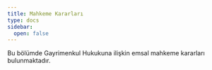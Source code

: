 ```yaml
---
title: Mahkeme Kararları
type: docs
sidebar:
  open: false
---
```


Bu bölümde Gayrimenkul Hukukuna ilişkin emsal mahkeme kararları bulunmaktadır.
